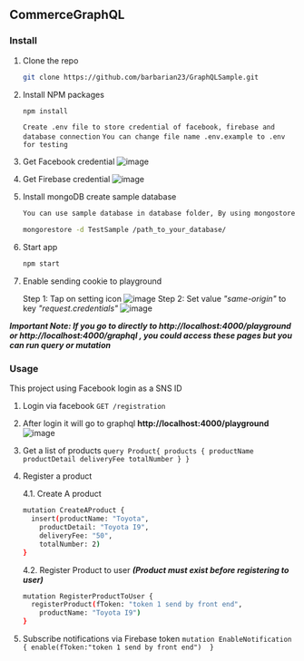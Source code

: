 <!-- GETTING STARTED -->
## CommerceGraphQL


### Install


1. Clone the repo
   ```sh
   git clone https://github.com/barbarian23/GraphQLSample.git
   ```
2. Install NPM packages
   ```sh
   npm install
   ```
	 `Create .env file to store credential of facebook, firebase and database connection`
	 `You can change file name .env.example to .env for testing`
3. Get Facebook credential
![image](https://user-images.githubusercontent.com/48834179/145991344-4e6accd8-00ed-4830-8f8d-e933582bfaae.PNG)
4. Get Firebase credential
![image](https://user-images.githubusercontent.com/48834179/145991931-9b1f420a-4a0e-471b-9a42-7461349c2682.PNG)
5. Install mongoDB create sample database 
   ```sh
   You can use sample database in database folder, By using mongostore command
   ```
   ```sh
   mongorestore -d TestSample /path_to_your_database/
   ```
6. Start app
     ```sh
   npm start
   ```
7. Enable sending cookie to playground 
	
	Step 1: Tap on setting icon
	![image](https://user-images.githubusercontent.com/48834179/146057680-3270c5ad-f236-4905-aaa6-e3b54d7bf8e5.PNG)
	Step 2: Set value *"same-origin"* to key *"request.credentials"*
	![image](https://user-images.githubusercontent.com/48834179/146057680-3270c5ad-f236-4905-aaa6-e3b54d7bf8e5.PNG)
	
***Important Note: If you go to directly to http://localhost:4000/playground or http://localhost:4000/graphql , you could access these pages but you can run query or mutation***

### Usage
This project using Facebook login as a SNS ID

1. Login via facebook
`GET /registration`
 
2. After login it will go to graphql **http://localhost:4000/playground**
![image](https://user-images.githubusercontent.com/48834179/146058475-32a86a1e-5a8c-4312-9d32-0459826c2604.PNG)
3. Get a list of products
`
query Product{
  products {
    productName
    productDetail
    deliveryFee
    totalNumber
  }
}
`

4. Register a product

	4.1. Create A product 
	```sh
	mutation CreateAProduct {
	  insert(productName: "Toyota",
	    productDetail: "Toyota I9", 
	    deliveryFee: "50", 
	    totalNumber: 2) 
	}
	```
	4.2. Register Product to user
	***(Product must exist before registering to user)***
	```sh
	mutation RegisterProductToUser {
	  registerProduct(fToken: "token 1 send by front end",
	    productName: "Toyota I9") 
	}
	```
5. Subscribe notifications via Firebase token
`
mutation EnableNotification {
  enable(fToken:"token 1 send by front end") 
}
`
